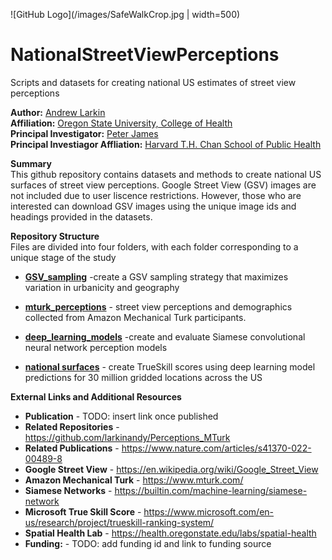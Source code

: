 ![GitHub Logo](/images/SafeWalkCrop.jpg | width=500)

# NationalStreetViewPerceptions
Scripts and datasets for creating national US estimates of street view perceptions


**Author:** [Andrew Larkin](https://www.linkedin.com/in/andrew-larkin-525ba3b5/) <br>
**Affiliation:** [Oregon State University, College of Health](https://health.oregonstate.edu/) <br>
**Principal Investigator:** [Peter James](https://www.hsph.harvard.edu/profile/peter-james/) <br>
**Principal Investiagor Affliation:** [Harvard T.H. Chan School of Public Health](https://www.hsph.harvard.edu/) <br>


**Summary** <br>
This github repository contains datasets and methods to create national US surfaces of street view perceptions.  Google Street View (GSV) images are not included due to user liscence restrictions.  However, those who are interested can download GSV images using the unique image ids and headings provided in the datasets.

**Repository Structure** <br>
Files are divided into four folders, with each folder corresponding to a unique stage of the study

- **[GSV_sampling](https://github.com/larkinandy/NationalStreetViewPerceptions/tree/master/GSV_sampling)** -create a GSV sampling strategy that maximizes variation in urbanicity and geography  <br>

- **[mturk_perceptions](https://github.com/larkinandy/NationalStreetViewPerceptions/tree/master/mturk_perceptions)** - street view perceptions and demographics collected from Amazon Mechanical Turk participants.
- **[deep_learning_models](https://github.com/larkinandy/NationalStreetViewPerceptions/tree/master/mturk_perceptions)** -create and evaluate Siamese convolutional neural network perception models <br>
- **[national surfaces](https://github.com/larkinandy/NationalStreetViewPerceptions/tree/master/national_estimates)** - create TrueSkill scores using deep learning model predictions for 30 million gridded locations across the US <br>

**External Links and Additional Resources**
- **Publication** - TODO: insert link once published
- **Related Repositories** - https://github.com/larkinandy/Perceptions_MTurk
- **Related Publications** - https://www.nature.com/articles/s41370-022-00489-8
- **Google Street View** - https://en.wikipedia.org/wiki/Google_Street_View
- **Amazon Mechanical Turk** - https://www.mturk.com/
- **Siamese Networks** - https://builtin.com/machine-learning/siamese-network
- **Microsoft True Skill Score** - https://www.microsoft.com/en-us/research/project/trueskill-ranking-system/
- **Spatial Health Lab** - https://health.oregonstate.edu/labs/spatial-health
- **Funding:** - TODO: add funding id and link to funding source
